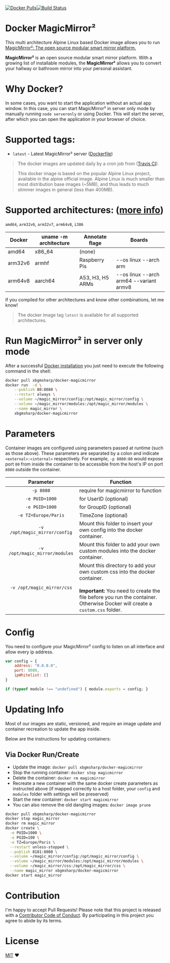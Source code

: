 [![Docker Pulls](https://img.shields.io/docker/pulls/xbgmsharp/docker-magicmirror.svg)](https://hub.docker.com/r/xbgmsharp/docker-magicmirror/)[![Build Status](https://travis-ci.com/xbgmsharp/docker-MagicMirror.svg?branch=master)](https://travis-ci.com/xbgmsharp/docker-MagicMirror)

# Docker MagicMirror²

This multi architecture Alpine Linux based Docker image allows you to run [MagicMirror²: The open source modular smart mirror platform.](https://github.com/MichMich/MagicMirror)

**MagicMirror²** is an open source modular smart mirror platform. With a growing list of installable modules, the **MagicMirror²** allows you to convert your hallway or bathroom mirror into your personal assistant.

# Why Docker?
In some cases, you want to start the application without an actual app window. In this case, you can start MagicMirror² in server only mode by manually running `node serveronly` or using Docker. This will start the server, after which you can open the application in your browser of choice.

# Supported tags:

- `latest` - Latest MagicMirror² server ([Dockerfile](https://github.com/xbgmsharp/docker-MagicMirror/blob/master/Dockerfile))

> The docker images are updated daily by a cron job from ([Travis CI](https://travis-ci.com/xbgmsharp/docker-MagicMirror)).

> This docker image is based on the popular Alpine Linux project, available in the alpine official image. Alpine Linux is much smaller than most distribution base images (~5MB), and thus leads to much slimmer images in general (less than 400MB).

# Supported architectures: ([more info](https://github.com/docker-library/official-images#architectures-other-than-amd64))
`amd64`, `arm32v6`, `arm32v7`, `arm64v8`, `i386`

| **Docker** | **uname -m architecture** | **Annotate flage** | **Boards** |
| --- | --- | --- | --- |
| amd64 | x86_64 | (none) |
| arm32v6 | armhf | Raspberry Pis | --os linux --arch arm |
| arm64v8 | aarch64 | A53, H3, H5 ARMs |--os linux --arch arm64 --variant armv8 |

If you compiled for other architectures and know other combinations, let me know!

> The docker image tag `latest` is available for all supported architectures.

# Run MagicMirror² in server only mode
After a successful [Docker installation](https://docs.docker.com/engine/installation/) you just need to execute the following command in the shell:

```bash
docker pull xbgmsharp/docker-magicmirror
docker run  -d \
	--publish 80:8080 \
	--restart always \
	--volume ~/magic_mirror/config:/opt/magic_mirror/config \
	--volume ~/magic_mirror/modules:/opt/magic_mirror/modules \
	--name magic_mirror \
	xbgmsharp/docker-magicmirror
```

# Parameters
Container images are configured using parameters passed at runtime (such as those above). These parameters are separated by a colon and indicate `<external>:<internal>` respectively. For example, `-p 8080:80` would expose port `80` from inside the container to be accessible from the host's IP on port `8080` outside the container.

| Parameter | Function |
| :----: | --- |
| `-p 8080` | require for magicmirror to function |
| `-e PUID=1000` | for UserID (optional) |
| `-e PGID=1000` | for GroupID (optional) |
| `-e TZ=Europe/Paris` | TimeZone (optional) |
| `-v /opt/magic_mirror/config` | Mount this folder to insert your own config into the docker container. |
| `-v /opt/magic_mirror/modules` | Mount this folder to add your own custom modules into the docker container. |
| `-v /opt/magic_mirror/css` | Mount this directory to add your own custom css into the docker container. <br><br> **Important:** You need to create the file before you run the container. Otherwise Docker will create a `custom.css` folder. |

# Config
You need to configure your MagicMirror² config to listen on all interface and allow every ip address.

```javascript
var config = {
    address: "0.0.0.0",
    port: 8080,
    ipWhitelist: []
}

if (typeof module !== "undefined") { module.exports = config; }
```

# Updating Info

Most of our images are static, versioned, and require an image update and container recreation to update the app inside. 

Below are the instructions for updating containers:

## Via Docker Run/Create
* Update the image: `docker pull xbgmsharp/docker-magicmirror`
* Stop the running container: `docker stop magicmirror`
* Delete the container: `docker rm magicmirror`
* Recreate a new container with the same docker create parameters as instructed above (if mapped correctly to a host folder, your `config` and `modules` folder with settings will be preserved)
* Start the new container: `docker start magicmirror`
* You can also remove the old dangling images: `docker image prune`

```bash
docker pull xbgmsharp/docker-magicmirror
docker stop magic_mirror
docker rm magic_mirror
docker create \
  -e PUID=1000 \
  -e PGID=100 \
  -e TZ=Europe/Paris \
  --restart unless-stopped \
  --publish 8181:8080 \
  --volume ~/magic_mirror/config:/opt/magic_mirror/config \
  --volume ~/magic_mirror/modules:/opt/magic_mirror/modules \
  --volume ~/magic_mirror/css:/opt/magic_mirror/css \
  --name magic_mirror xbgmsharp/docker-magicmirror
docker start magic_mirror
```

# Contribution
I'm happy to accept Pull Requests! Please note that this project is released with a [Contributor Code of Conduct](https://github.com/xbgmsharp/docker-MagicMirror/blob/master/CODE_OF_CONDUCT.md). By participating in this project you agree to abide by its terms.

# License
[MIT](https://github.com/xbgmsharp/docker-MagicMirror/blob/master/LICENSE) ❤️

